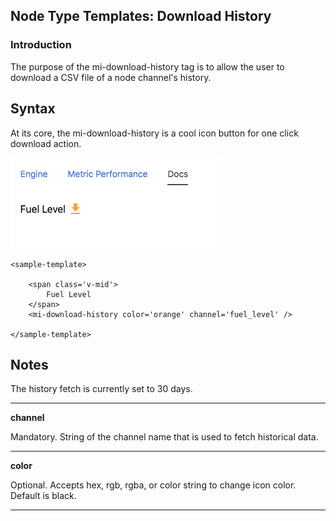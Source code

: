 ## Node Type Templates: Download History

### Introduction

The purpose of the mi-download-history tag is to allow the user to download a CSV file of a node channel's history.

## Syntax


At its core, the mi-download-history is a cool icon button for one click download action.

![alt text](../screenshots/download-history.png "Download History")

```
<sample-template>

    <span class='v-mid'>
        Fuel Level
    </span>
    <mi-download-history color='orange' channel='fuel_level' />

</sample-template>

```

## Notes

The history fetch is currently set to 30 days. 

---

**channel**

Mandatory. String of the channel name that is used to fetch historical data.

---

**color**

Optional. Accepts hex, rgb, rgba, or color string to change icon color. Default is black.

---
